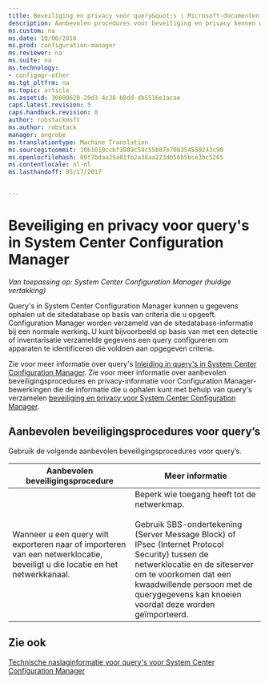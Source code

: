 ```yaml
---
title: Beveiliging en privacy voor query&quot;s | Microsoft-documenten
description: Aanbevolen procedures voor beveiliging en privacy kennen wanneer u een query voor de informatie uit de sitedatabase.
ms.custom: na
ms.date: 10/06/2016
ms.prod: configuration-manager
ms.reviewer: na
ms.suite: na
ms.technology:
- configmgr-other
ms.tgt_pltfrm: na
ms.topic: article
ms.assetid: 30080620-20d3-4c38-b8dd-db5516e1acae
caps.latest.revision: 5
caps.handback.revision: 0
author: robstackmsft
ms.author: robstack
manager: angrobe
ms.translationtype: Machine Translation
ms.sourcegitcommit: 10b1010ccbf3889c58c55b87e70b354559243c90
ms.openlocfilehash: 09f7bdaa29a01fb2a38aa223db56b5bce3bc5205
ms.contentlocale: nl-nl
ms.lasthandoff: 05/17/2017


---
```

# <a name="security-and-privacy-for-queries-in-system-center-configuration-manager"></a>Beveiliging en privacy voor query's in System Center Configuration Manager

*Van toepassing op: System Center Configuration Manager (huidige vertakking)*

Query's in System Center Configuration Manager kunnen u gegevens ophalen uit de sitedatabase op basis van criteria die u opgeeft. Configuration Manager worden verzameld van de sitedatabase-informatie bij een normale werking. U kunt bijvoorbeeld op basis van met een detectie of inventarisatie verzamelde gegevens een query configureren om apparaten te identificeren die voldoen aan opgegeven criteria.  

 Zie voor meer informatie over query's [Inleiding in query's in System Center Configuration Manager](../../../core/servers/manage/introduction-to-queries.md). Zie voor meer informatie over aanbevolen beveiligingsprocedures en privacy-informatie voor Configuration Manager-bewerkingen die de informatie die u ophalen kunt met behulp van query's verzamelen [beveiliging en privacy voor System Center Configuration Manager](../../../core/plan-design/security/security-and-privacy.md).  

## <a name="security-best-practices-for-queries"></a>Aanbevolen beveiligingsprocedures voor query’s  
 Gebruik de volgende aanbevolen beveiligingsprocedures voor query’s.  

|Aanbevolen beveiligingsprocedure|Meer informatie|  
|----------------------------|----------------------|  
|Wanneer u een query wilt exporteren naar of importeren van een netwerklocatie, beveiligt u die locatie en het netwerkkanaal.|Beperk wie toegang heeft tot de netwerkmap.<br /><br /> Gebruik SBS-ondertekening (Server Message Block) of IPsec (Internet Protocol Security) tussen de netwerklocatie en de siteserver om te voorkomen dat een kwaadwillende persoon met de querygegevens kan knoeien voordat deze worden geïmporteerd.|  

## <a name="see-also"></a>Zie ook  
 [Technische naslaginformatie voor query's voor System Center Configuration Manager](../../../core/servers/manage/queries-technical-reference.md)

